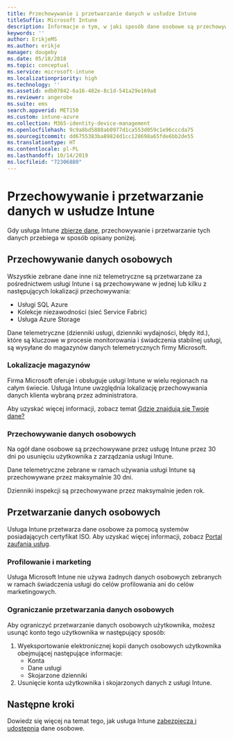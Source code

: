 ```yaml
---
title: Przechowywanie i przetwarzanie danych w usłudze Intune
titleSuffix: Microsoft Intune
description: Informacje o tym, w jaki sposób dane osobowe są przechowywane i przetwarzane w usłudze Intune.
keywords: ''
author: ErikjeMS
ms.author: erikje
manager: dougeby
ms.date: 05/18/2018
ms.topic: conceptual
ms.service: microsoft-intune
ms.localizationpriority: high
ms.technology: ''
ms.assetid: edb07842-6a16-482e-8c1d-541a29e169a8
ms.reviewer: angerobe
ms.suite: ems
search.appverid: MET150
ms.custom: intune-azure
ms.collection: M365-identity-device-management
ms.openlocfilehash: 9c9a8bd5888ab0977d1ca553d059c1e96cccda75
ms.sourcegitcommit: dd6755383ba89824d1cc128698a65fde6bb2de55
ms.translationtype: HT
ms.contentlocale: pl-PL
ms.lasthandoff: 10/14/2019
ms.locfileid: "72306880"
---
```

# <a name="data-storage-and-processing-in-intune"></a>Przechowywanie i przetwarzanie danych w usłudze Intune

Gdy usługa Intune [zbierze dane](privacy-data-collect.md), przechowywanie i przetwarzanie tych danych przebiega w sposób opisany poniżej.

## <a name="storing-personal-data"></a>Przechowywanie danych osobowych

Wszystkie zebrane dane inne niż telemetryczne są przetwarzane za pośrednictwem usługi Intune i są przechowywane w jednej lub kilku z następujących lokalizacji przechowywania: 

- Usługi SQL Azure 
- Kolekcje niezawodności (sieć Service Fabric)  
- Usługa Azure Storage 

Dane telemetryczne (dzienniki usługi, dzienniki wydajności, błędy itd.), które są kluczowe w procesie monitorowania i świadczenia stabilnej usługi, są wysyłane do magazynów danych telemetrycznych firmy Microsoft.

### <a name="storage-locations"></a>Lokalizacje magazynów

Firma Microsoft oferuje i obsługuje usługi Intune w wielu regionach na całym świecie. Usługa Intune uwzględnia lokalizację przechowywania danych klienta wybraną przez administratora.

Aby uzyskać więcej informacji, zobacz temat [Gdzie znajdują się Twoje dane?](https://www.microsoft.com/trust-center/privacy/data-location)

### <a name="personal-data-retention"></a>Przechowywanie danych osobowych

Na ogół dane osobowe są przechowywane przez usługę Intune przez 30 dni po usunięciu użytkownika z zarządzania usługi Intune.

Dane telemetryczne zebrane w ramach używania usługi Intune są przechowywane przez maksymalnie 30 dni.

Dzienniki inspekcji są przechowywane przez maksymalnie jeden rok.

## <a name="processing-personal-data"></a>Przetwarzanie danych osobowych

Usługa Intune przetwarza dane osobowe za pomocą systemów posiadających certyfikat ISO. Aby uzyskać więcej informacji, zobacz [Portal zaufania usług](https://www.microsoft.com/en-us/TrustCenter/stp).

### <a name="profiling-and-marketing"></a>Profilowanie i marketing

Usługa Microsoft Intune nie używa żadnych danych osobowych zebranych w ramach świadczenia usługi do celów profilowania ani do celów marketingowych. 

### <a name="restrict-processing-of-personal-data"></a>Ograniczanie przetwarzania danych osobowych

Aby ograniczyć przetwarzanie danych osobowych użytkownika, możesz usunąć konto tego użytkownika w następujący sposób:
1. Wyeksportowanie elektronicznej kopii danych osobowych użytkownika obejmującej następujące informacje:
    - Konta
    - Dane usługi
    - Skojarzone dzienniki
2. Usunięcie konta użytkownika i skojarzonych danych z usługi Intune.

## <a name="next-steps"></a>Następne kroki

Dowiedz się więcej na temat tego, jak usługa Intune [zabezpiecza i udostępnia](privacy-data-secure-share.md) dane osobowe. 
